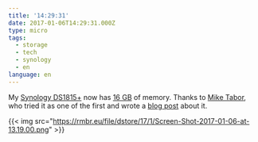 ```yaml
---
title: '14:29:31'
date: 2017-01-06T14:29:31.000Z
type: micro
tags:
  - storage
  - tech
  - synology
  - en
language: en
---
```


My [Synology DS1815+](https://www.synology.com/en-global/products/DS1815+) now has [16 GB](https://www.alternate.de/Crucial/SO-DIMM-16GB-DDR3-1600-Mac-Kit-Arbeitsspeicher/html/product/1080357) of memory. Thanks to [Mike Tabor](https://miketabor.com/about/), who tried it as one of the first and wrote a [blog post](https://miketabor.com/how-to-upgrade-synology-ds1815-16gb-ram/) about it.

{{< img src="https://rmbr.eu/file/dstore/17/1/Screen-Shot-2017-01-06-at-13.19.00.png" >}}
